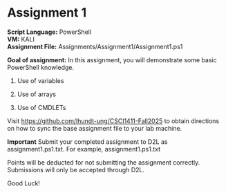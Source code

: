 ﻿# Assignment 1

**Script Language:** PowerShell </br>
**VM:** KALI</br>
**Assignment File:** Assignments/Assignment1/Assignment1.ps1</br>

**Goal of assignment:** In this assignment, you will demonstrate some basic PowerShell knowledge.

1. Use of variables

2. Use of arrays

3. Use of CMDLETs

Visit https://github.com/lhundt-ung/CSCI1411-Fall2025 to obtain directions on how to sync the base assignment file to your lab machine.

**Important** Submit your completed assignment to D2L as assignment1.ps1.txt. For example, assignment1.ps1.txt

Points will be deducted for not submitting the assignment correctly. Submissions will only be accepted through D2L. 

Good Luck!
